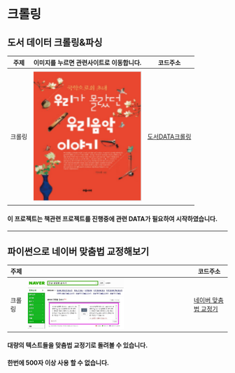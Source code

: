 # 크롤링

## 도서 데이터 크롤링&파싱

<!-- <pre><code><pre/><code/>안에 코드를 넣으면 된다 -->
| 주제 |이미지를 누르면 관련사이트로 이동합니다.| 코드주소 |
|------|-----|----------|
|크롤링|<a href="https://www.culture.go.kr/knowledge/bookList.do" target="_blank"><img src="./img/책표지.PNG" width="100%" height="50%">|[도서DATA크롤링](https://github.com/kwong3528/Web-Scraping/blob/master/%EB%8F%84%EC%84%9C%EB%8D%B0%EC%9D%B4%ED%84%B0%EB%A5%BC%20%ED%81%AC%EB%A1%A4%EB%A7%81%20%ED%95%B4%EB%B3%B4%EC%9E%90/%EB%8F%84%EC%84%9Cdata%20%ED%81%AC%EB%A1%A4%EB%A7%81.ipynb)|

#### 이 프로젝트는 책관련 프로젝트를 진행중에 관련 DATA가 필요하여 시작하였습니다.

---------------

## 파이썬으로 네이버 맞춤법 교정해보기

<!-- <pre><code><pre/><code/>안에 코드를 넣으면 된다 -->
| 주제 || 코드주소 |
|------|-----|----------|
|크롤링|<img src="./img/naver.jpg" width="60%" height="50%">|[네이버 맞춤법 교정기](https://github.com/kwong3528/Web-Scraping/blob/master/%EB%84%A4%EC%9D%B4%EB%B2%84%20%EB%A7%9E%EC%B6%A4%EB%B2%95%20%EA%B5%90%EC%A0%95%EA%B8%B0%EB%A5%BC%20%EC%9E%90%EB%8F%99%ED%99%94%ED%95%B4%EB%B3%B4%EC%9E%90/%EB%84%A4%EC%9D%B4%EB%B2%84%EB%A7%9E%EC%B6%A4%EB%B2%95%EA%B5%90%EC%A0%95.ipynb)|

#### 대량의 텍스트들을 맞춤법 교정기로 돌려볼 수 있습니다.
#### 한번에 500자 이상 사용 할 수 없습니다.
